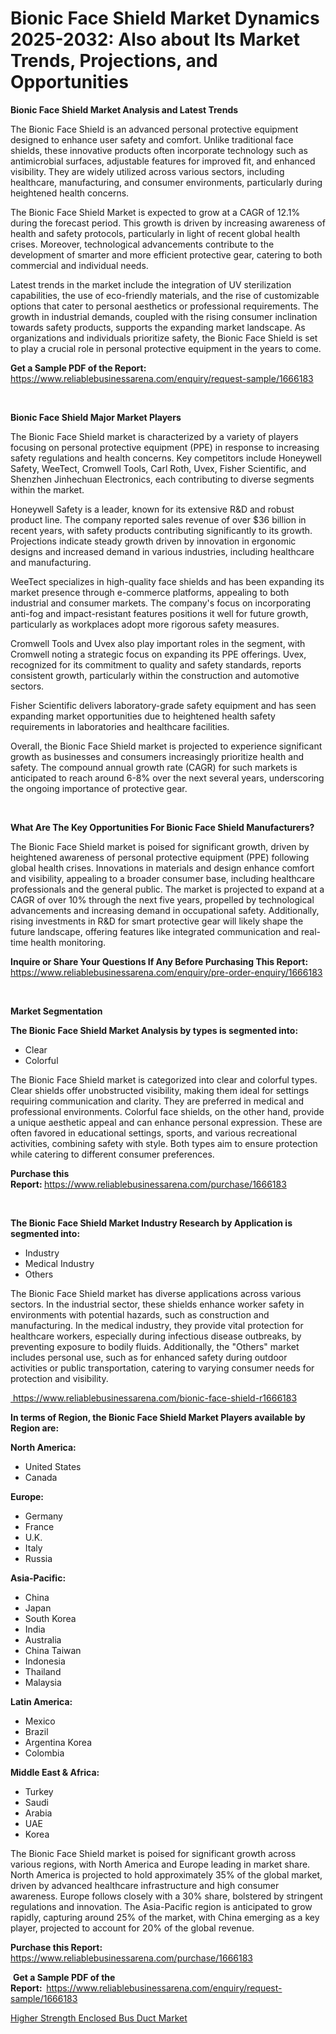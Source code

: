 <p><h1>Bionic Face Shield Market Dynamics 2025-2032: Also about Its Market Trends, Projections, and Opportunities</h1></p><p><strong>Bionic Face Shield Market Analysis and Latest Trends</strong></p>
<p><p>The Bionic Face Shield is an advanced personal protective equipment designed to enhance user safety and comfort. Unlike traditional face shields, these innovative products often incorporate technology such as antimicrobial surfaces, adjustable features for improved fit, and enhanced visibility. They are widely utilized across various sectors, including healthcare, manufacturing, and consumer environments, particularly during heightened health concerns.</p><p>The Bionic Face Shield Market is expected to grow at a CAGR of 12.1% during the forecast period. This growth is driven by increasing awareness of health and safety protocols, particularly in light of recent global health crises. Moreover, technological advancements contribute to the development of smarter and more efficient protective gear, catering to both commercial and individual needs.</p><p>Latest trends in the market include the integration of UV sterilization capabilities, the use of eco-friendly materials, and the rise of customizable options that cater to personal aesthetics or professional requirements. The growth in industrial demands, coupled with the rising consumer inclination towards safety products, supports the expanding market landscape. As organizations and individuals prioritize safety, the Bionic Face Shield is set to play a crucial role in personal protective equipment in the years to come.</p></p>
<p><strong>Get a Sample PDF of the Report:&nbsp;</strong> <a href="https://www.reliablebusinessarena.com/enquiry/request-sample/1666183?utm_campaign=2383&utm_medium=2&utm_source=Github&utm_content=ia&utm_term=28022025&utm_id=bionic-face-shield">https://www.reliablebusinessarena.com/enquiry/request-sample/1666183</a></p>
<p>&nbsp;</p>
<p><strong>Bionic Face Shield Major Market Players</strong></p>
<p><p>The Bionic Face Shield market is characterized by a variety of players focusing on personal protective equipment (PPE) in response to increasing safety regulations and health concerns. Key competitors include Honeywell Safety, WeeTect, Cromwell Tools, Carl Roth, Uvex, Fisher Scientific, and Shenzhen Jinhechuan Electronics, each contributing to diverse segments within the market.</p><p>Honeywell Safety is a leader, known for its extensive R&D and robust product line. The company reported sales revenue of over $36 billion in recent years, with safety products contributing significantly to its growth. Projections indicate steady growth driven by innovation in ergonomic designs and increased demand in various industries, including healthcare and manufacturing.</p><p>WeeTect specializes in high-quality face shields and has been expanding its market presence through e-commerce platforms, appealing to both industrial and consumer markets. The company's focus on incorporating anti-fog and impact-resistant features positions it well for future growth, particularly as workplaces adopt more rigorous safety measures.</p><p>Cromwell Tools and Uvex also play important roles in the segment, with Cromwell noting a strategic focus on expanding its PPE offerings. Uvex, recognized for its commitment to quality and safety standards, reports consistent growth, particularly within the construction and automotive sectors.</p><p>Fisher Scientific delivers laboratory-grade safety equipment and has seen expanding market opportunities due to heightened health safety requirements in laboratories and healthcare facilities.</p><p>Overall, the Bionic Face Shield market is projected to experience significant growth as businesses and consumers increasingly prioritize health and safety. The compound annual growth rate (CAGR) for such markets is anticipated to reach around 6-8% over the next several years, underscoring the ongoing importance of protective gear.</p></p>
<p>&nbsp;</p>
<p><strong>What Are The Key Opportunities For Bionic Face Shield Manufacturers?</strong></p>
<p><p>The Bionic Face Shield market is poised for significant growth, driven by heightened awareness of personal protective equipment (PPE) following global health crises. Innovations in materials and design enhance comfort and visibility, appealing to a broader consumer base, including healthcare professionals and the general public. The market is projected to expand at a CAGR of over 10% through the next five years, propelled by technological advancements and increasing demand in occupational safety. Additionally, rising investments in R&D for smart protective gear will likely shape the future landscape, offering features like integrated communication and real-time health monitoring.</p></p>
<p><strong>Inquire or Share Your Questions If Any Before Purchasing This Report:</strong> <a href="https://www.reliablebusinessarena.com/enquiry/pre-order-enquiry/1666183?utm_campaign=2383&utm_medium=2&utm_source=Github&utm_content=ia&utm_term=28022025&utm_id=bionic-face-shield">https://www.reliablebusinessarena.com/enquiry/pre-order-enquiry/1666183</a></p>
<p>&nbsp;</p>
<p><strong>Market Segmentation</strong></p>
<p><strong>The Bionic Face Shield Market Analysis by types is segmented into:</strong></p>
<p><ul><li>Clear</li><li>Colorful</li></ul></p>
<p><p>The Bionic Face Shield market is categorized into clear and colorful types. Clear shields offer unobstructed visibility, making them ideal for settings requiring communication and clarity. They are preferred in medical and professional environments. Colorful face shields, on the other hand, provide a unique aesthetic appeal and can enhance personal expression. These are often favored in educational settings, sports, and various recreational activities, combining safety with style. Both types aim to ensure protection while catering to different consumer preferences.</p></p>
<p><strong>Purchase this Report:&nbsp;</strong><a href="https://www.reliablebusinessarena.com/purchase/1666183?utm_campaign=2383&utm_medium=2&utm_source=Github&utm_content=ia&utm_term=28022025&utm_id=bionic-face-shield">https://www.reliablebusinessarena.com/purchase/1666183</a></p>
<p>&nbsp;</p>
<p><strong>The Bionic Face Shield Market Industry Research by Application is segmented into:</strong></p>
<p><ul><li>Industry</li><li>Medical Industry</li><li>Others</li></ul></p>
<p><p>The Bionic Face Shield market has diverse applications across various sectors. In the industrial sector, these shields enhance worker safety in environments with potential hazards, such as construction and manufacturing. In the medical industry, they provide vital protection for healthcare workers, especially during infectious disease outbreaks, by preventing exposure to bodily fluids. Additionally, the "Others" market includes personal use, such as for enhanced safety during outdoor activities or public transportation, catering to varying consumer needs for protection and visibility.</p></p>
<p><a href="https://www.reliablebusinessarena.com/bionic-face-shield-r1666183?utm_campaign=2383&utm_medium=2&utm_source=Github&utm_content=ia&utm_term=28022025&utm_id=bionic-face-shield">&nbsp;https://www.reliablebusinessarena.com/bionic-face-shield-r1666183</a></p>
<p><strong>In terms of Region, the Bionic Face Shield Market Players available by Region are:</strong></p>
<p>
    <p> <strong> North America: </strong>
        <ul>
            <li>United States</li>
            <li>Canada</li>
        </ul>
        </p> 
    <p> <strong> Europe: </strong>
        <ul>
            <li>Germany</li>
            <li>France</li>
            <li>U.K.</li>
            <li>Italy</li>
            <li>Russia</li>
        </ul>
        </p> 
    <p> <strong> Asia-Pacific: </strong>
        <ul>
            <li>China</li>
            <li>Japan</li>
            <li>South Korea</li>
            <li>India</li>
            <li>Australia</li>
            <li>China Taiwan</li>
            <li>Indonesia</li>
            <li>Thailand</li>
            <li>Malaysia</li>
        </ul>
        </p> 
    <p> <strong> Latin America: </strong>
        <ul>
            <li>Mexico</li>
            <li>Brazil</li>
            <li>Argentina Korea</li>
            <li>Colombia</li>
        </ul>
        </p> 
    <p> <strong> Middle East & Africa: </strong>
        <ul>
            <li>Turkey</li>
            <li>Saudi</li>
            <li>Arabia</li>
            <li>UAE</li>
            <li>Korea</li>
        </ul>
    </p>
    </p>
<p><p>The Bionic Face Shield market is poised for significant growth across various regions, with North America and Europe leading in market share. North America is projected to hold approximately 35% of the global market, driven by advanced healthcare infrastructure and high consumer awareness. Europe follows closely with a 30% share, bolstered by stringent regulations and innovation. The Asia-Pacific region is anticipated to grow rapidly, capturing around 25% of the market, with China emerging as a key player, projected to account for 20% of the global revenue.</p></p>
<p><strong>Purchase this Report: </strong><a href="https://www.reliablebusinessarena.com/purchase/1666183?utm_campaign=2383&utm_medium=2&utm_source=Github&utm_content=ia&utm_term=28022025&utm_id=bionic-face-shield">https://www.reliablebusinessarena.com/purchase/1666183</a></p>
<p>&nbsp;<strong>Get a Sample PDF of the Report:&nbsp;&nbsp;</strong><a href="https://www.reliablebusinessarena.com/enquiry/request-sample/1666183?utm_campaign=2383&utm_medium=2&utm_source=Github&utm_content=ia&utm_term=28022025&utm_id=bionic-face-shield">https://www.reliablebusinessarena.com/enquiry/request-sample/1666183</a></p>
<p><strong></strong></p>
<p><p><a href="https://github.com/shroffuhpa/Market-Research-Report-List-1/blob/main/higher-strength-enclosed-bus-duct-market.md?utm_campaign=2383&utm_medium=2&utm_source=Github&utm_content=ia&utm_term=28022025&utm_id=bionic-face-shield">Higher Strength Enclosed Bus Duct Market</a></p></p>
